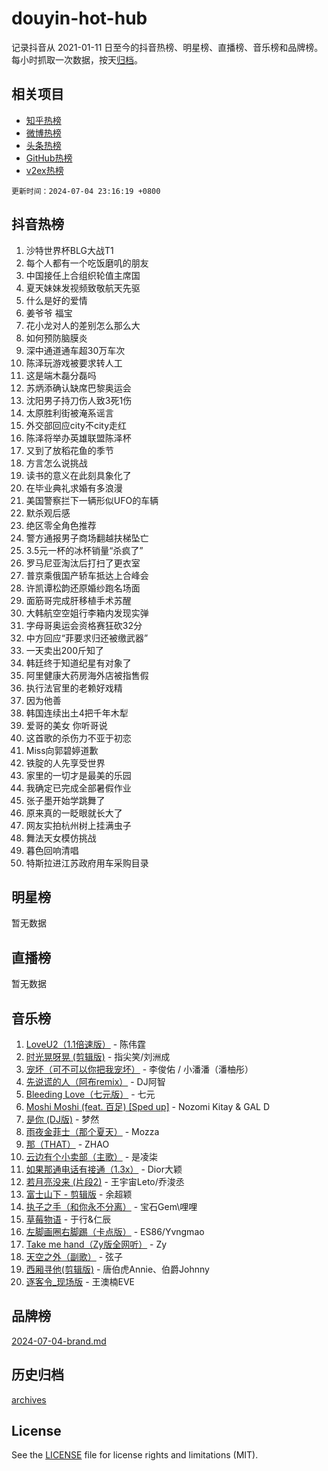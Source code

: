 # douyin-hot-hub

记录抖音从 2021-01-11 日至今的抖音热榜、明星榜、直播榜、音乐榜和品牌榜。每小时抓取一次数据，按天[归档](archives)。

## 相关项目

- [知乎热榜](https://github.com/lonnyzhang423/zhihu-hot-hub)
- [微博热榜](https://github.com/lonnyzhang423/weibo-hot-hub)
- [头条热榜](https://github.com/lonnyzhang423/toutiao-hot-hub)
- [GitHub热榜](https://github.com/lonnyzhang423/github-hot-hub)
- [v2ex热榜](https://github.com/lonnyzhang423/v2ex-hot-hub)


`更新时间：2024-07-04 23:16:19 +0800`

## 抖音热榜

1. 沙特世界杯BLG大战T1
1. 每个人都有一个吃饭磨叽的朋友
1. 中国接任上合组织轮值主席国
1. 夏天妹妹发视频致敬航天先驱
1. 什么是好的爱情
1. 姜爷爷 福宝
1. 花小龙对人的差别怎么那么大
1. 如何预防脑膜炎
1. 深中通道通车超30万车次
1. 陈泽玩游戏被要求转人工
1. 这是端木磊分磊吗
1. 苏炳添确认缺席巴黎奥运会
1. 沈阳男子持刀伤人致3死1伤
1. 太原胜利街被淹系谣言
1. 外交部回应city不city走红
1. 陈泽将举办英雄联盟陈泽杯
1. 又到了放稻花鱼的季节
1. 方言怎么说挑战
1. 读书的意义在此刻具象化了
1. 在毕业典礼求婚有多浪漫
1. 美国警察拦下一辆形似UFO的车辆
1. 默杀观后感
1. 绝区零全角色推荐
1. 警方通报男子商场翻越扶梯坠亡
1. 3.5元一杯的冰杯销量“杀疯了”
1. 罗马尼亚淘汰后打扫了更衣室
1. 普京乘俄国产轿车抵达上合峰会
1. 许凯谭松韵还原婚纱跑名场面
1. 面筋哥完成肝移植手术苏醒
1. 大韩航空空姐行李箱内发现实弹
1. 字母哥奥运会资格赛狂砍32分
1. 中方回应“菲要求归还被缴武器”
1. 一天卖出200斤知了
1. 韩廷终于知道纪星有对象了
1. 阿里健康大药房海外店被指售假
1. 执行法官里的老赖好戏精
1. 因为他善
1. 韩国连续出土4把千年木犁
1. 爱哥的美女 你听哥说
1. 这首歌的杀伤力不亚于初恋
1. Miss向郭碧婷道歉
1. 铁腚的人先享受世界
1. 家里的一切才是最美的乐园
1. 我确定已完成全部暑假作业
1. 张子墨开始学跳舞了
1. 原来真的一眨眼就长大了
1. 网友实拍杭州树上挂满虫子
1. 舞法天女模仿挑战
1. 暮色回响清唱
1. 特斯拉进江苏政府用车采购目录

## 明星榜

暂无数据

## 直播榜

暂无数据

## 音乐榜

1. [LoveU2（1.1倍速版）](https://sf3-cdn-tos.douyinstatic.com/obj/tos-cn-ve-2774/oQMeDffLaEmgMwgCOEMAFCI6INzoFPgWdD0rsa) - 陈伟霆
1. [时光晃呀晃 (剪辑版)](https://sf5-hl-cdn-tos.douyinstatic.com/obj/tos-cn-ve-2774/o8ACeQem3gwI1x3GIYGAfKG0LJebKFRJDwRwyW) - 指尖笑/刘洲成
1. [宠坏（可不可以你把我宠坏）](https://sf5-hl-cdn-tos.douyinstatic.com/obj/tos-cn-ve-2774/ocWI8ft2gd0rAfXKzvKGeMQM6fVLTLfA8UJzwl) - 李俊佑 / 小潘潘（潘柚彤）
1. [先说谎的人（阿布remix）](https://sf6-cdn-tos.douyinstatic.com/obj/tos-cn-ve-2774/owQtOFmAzBgxBKDOYfeCTQTgE9cDORrOQqmCZy) - DJ阿智
1. [Bleeding Love（七元版）](https://sf5-hl-cdn-tos.douyinstatic.com/obj/tos-cn-ve-2774/oEgC9eZFHQ1MfSRnrfkzFp8AayDWqAQMABBgUs) - 七元
1. [Moshi Moshi (feat. 百足) [Sped up]](https://sf5-hl-cdn-tos.douyinstatic.com/obj/tos-cn-ve-2774/ocCPFQcXJLeroaIdQLIGAoeeYM3OAUYGDguHXz) - Nozomi Kitay & GAL D
1. [是你 (DJ版)](https://sf6-cdn-tos.douyinstatic.com/obj/tos-cn-ve-2774/1ec766e572b34c42853ce6315d426850) - 梦然
1. [雨夜金菲士（那个夏天）](https://sf5-hl-cdn-tos.douyinstatic.com/obj/tos-cn-ve-2774/osPmPLDWQBBE2Z6bftCgYwkFaF4pEYEneXaZQs) - Mozza
1. [那（THAT）](https://sf5-hl-cdn-tos.douyinstatic.com/obj/tos-cn-ve-2774/oIIWGeBZCnlGx9tl0gFlCfwlQbj7QWAD8HYAGg) - ZHAO
1. [云边有个小卖部（主歌）](https://sf3-cdn-tos.douyinstatic.com/obj/tos-cn-ve-2774/okvgzOZylLA4WYUHkAhpy5DrCiqAmBjiMIkJp) - 是凌柒
1. [如果那通电话有接通（1.3x）](https://sf3-cdn-tos.douyinstatic.com/obj/tos-cn-ve-2774/ocJeJKhUhAJG8EYZiEFfGFAPkD3beMQ5mwDv1e) - Dior大颖
1. [若月亮没来 (片段2)](https://sf5-hl-cdn-tos.douyinstatic.com/obj/tos-cn-ve-2774/ocQavLLjkCOeDxGyYeIMGgNAIwJ0QXE1Ve3Fzv) - 王宇宙Leto/乔浚丞
1. [富士山下 - 剪辑版](https://sf3-cdn-tos.douyinstatic.com/obj/tos-cn-ve-2774/o4QGmeUZhQXvtC5BDkogeQni8WbdCBUJEYI12v) - 余超颖
1. [执子之手（和你永不分离）](https://sf6-cdn-tos.douyinstatic.com/obj/tos-cn-ve-2774/oU4mUWISThYfqtA61VOl8PAQGeK2LGGQfFCZfY) - 宝石Gem\哩哩
1. [草莓物语](https://sf5-hl-cdn-tos.douyinstatic.com/obj/tos-cn-ve-2774/okynhJ7jEAIIZBfsLgYMEI8QC3WbQNN66RKzhT) - 于行&仁辰
1. [左脚画圈右脚踢（卡点版）](https://sf5-hl-cdn-tos.douyinstatic.com/obj/tos-cn-ve-2774/oAoAIr8BJv8B7W4CEBMsaSfDWrAiF4izwIDMJg) - ES86/Yvngmao
1. [Take me hand（Zy版全网听）](https://sf5-hl-cdn-tos.douyinstatic.com/obj/tos-cn-ve-2774/owyUoUuVpA1I7BiszAYMSqbGseWQw8P7Ea2BiR) - Zy
1. [天空之外（副歌）](https://sf5-hl-cdn-tos.douyinstatic.com/obj/tos-cn-ve-2774/oAYn0BTp8jS8iSyZSHMUWAikyvAWI1c7aiJTr) - 弦子
1. [西厢寻他(剪辑版)](https://sf3-cdn-tos.douyinstatic.com/obj/tos-cn-ve-2774/oUsAVfAQKlRNxEv5qxvIB8o5qmIWUcXbzJKJhw) - 唐伯虎Annie、伯爵Johnny
1. [逐客令_现场版](https://sf5-hl-cdn-tos.douyinstatic.com/obj/tos-cn-ve-2774/okjvqFftEMAIgLPvI8f4MT5CZVyxmDQdBOwjBv) - 王澳楠EVE

## 品牌榜

[2024-07-04-brand.md](archives/2024-07-04-brand.md)

## 历史归档

[archives](archives)

## License

See the [LICENSE](LICENSE) file for license rights and limitations (MIT).
